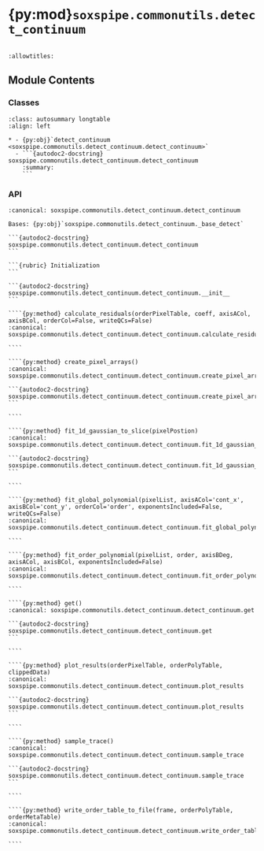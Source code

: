 # {py:mod}`soxspipe.commonutils.detect_continuum`

```{py:module} soxspipe.commonutils.detect_continuum
```

```{autodoc2-docstring} soxspipe.commonutils.detect_continuum
:allowtitles:
```

## Module Contents

### Classes

````{list-table}
:class: autosummary longtable
:align: left

* - {py:obj}`detect_continuum <soxspipe.commonutils.detect_continuum.detect_continuum>`
  - ```{autodoc2-docstring} soxspipe.commonutils.detect_continuum.detect_continuum
    :summary:
    ```
````

### API

`````{py:class} detect_continuum(log, traceFrame, dispersion_map, settings=False, recipeSettings=False, recipeName=False, qcTable=False, productsTable=False, sofName=False, binx=1, biny=1, lampTag=False, locationSetIndex=False, orderPixelTable=False, startNightDate='')
:canonical: soxspipe.commonutils.detect_continuum.detect_continuum

Bases: {py:obj}`soxspipe.commonutils.detect_continuum._base_detect`

```{autodoc2-docstring} soxspipe.commonutils.detect_continuum.detect_continuum
```

```{rubric} Initialization
```

```{autodoc2-docstring} soxspipe.commonutils.detect_continuum.detect_continuum.__init__
```

````{py:method} calculate_residuals(orderPixelTable, coeff, axisACol, axisBCol, orderCol=False, writeQCs=False)
:canonical: soxspipe.commonutils.detect_continuum.detect_continuum.calculate_residuals

````

````{py:method} create_pixel_arrays()
:canonical: soxspipe.commonutils.detect_continuum.detect_continuum.create_pixel_arrays

```{autodoc2-docstring} soxspipe.commonutils.detect_continuum.detect_continuum.create_pixel_arrays
```

````

````{py:method} fit_1d_gaussian_to_slice(pixelPostion)
:canonical: soxspipe.commonutils.detect_continuum.detect_continuum.fit_1d_gaussian_to_slice

```{autodoc2-docstring} soxspipe.commonutils.detect_continuum.detect_continuum.fit_1d_gaussian_to_slice
```

````

````{py:method} fit_global_polynomial(pixelList, axisACol='cont_x', axisBCol='cont_y', orderCol='order', exponentsIncluded=False, writeQCs=False)
:canonical: soxspipe.commonutils.detect_continuum.detect_continuum.fit_global_polynomial

````

````{py:method} fit_order_polynomial(pixelList, order, axisBDeg, axisACol, axisBCol, exponentsIncluded=False)
:canonical: soxspipe.commonutils.detect_continuum.detect_continuum.fit_order_polynomial

````

````{py:method} get()
:canonical: soxspipe.commonutils.detect_continuum.detect_continuum.get

```{autodoc2-docstring} soxspipe.commonutils.detect_continuum.detect_continuum.get
```

````

````{py:method} plot_results(orderPixelTable, orderPolyTable, clippedData)
:canonical: soxspipe.commonutils.detect_continuum.detect_continuum.plot_results

```{autodoc2-docstring} soxspipe.commonutils.detect_continuum.detect_continuum.plot_results
```

````

````{py:method} sample_trace()
:canonical: soxspipe.commonutils.detect_continuum.detect_continuum.sample_trace

```{autodoc2-docstring} soxspipe.commonutils.detect_continuum.detect_continuum.sample_trace
```

````

````{py:method} write_order_table_to_file(frame, orderPolyTable, orderMetaTable)
:canonical: soxspipe.commonutils.detect_continuum.detect_continuum.write_order_table_to_file

````

`````
